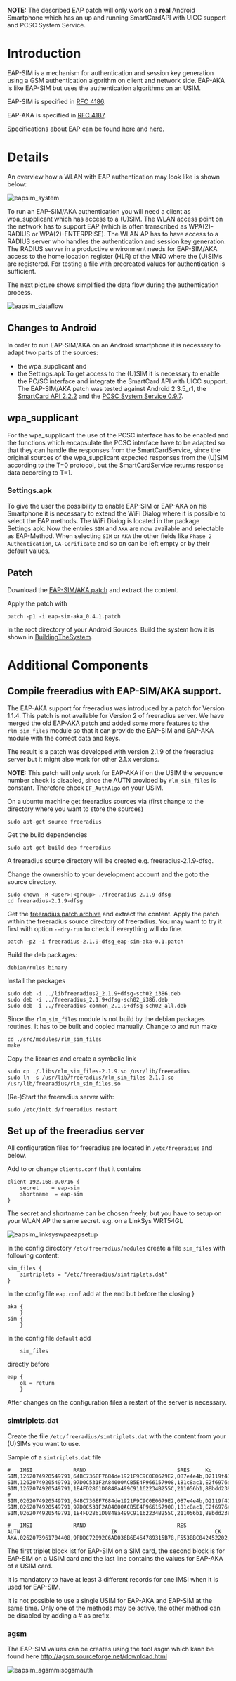 **NOTE:** The described EAP patch will only work on a **real** Android Smartphone which has an up and running SmartCardAPI with UICC support and PCSC System Service.

# Introduction #
EAP-SIM is a mechanism for authentication and session key generation using a GSM authentication algorithm on client and network side.
EAP-AKA is like EAP-SIM but uses the authentication algorithms on an USIM.

EAP-SIM is specified in [RFC 4186](http://tools.ietf.org/html/rfc4186).

EAP-AKA is specified in [RFC 4187](http://tools.ietf.org/html/rfc4187).

Specifications about EAP can be found [here](http://tools.ietf.org/html/rfc3748) and [here](http://tools.ietf.org/html/rfc5247).

# Details #
An overview how a WLAN with EAP authentication may look like is shown below:

![eapsim_system](https://cloud.githubusercontent.com/assets/11645011/6866337/720d8f82-d477-11e4-88a2-4fd19ae3663a.png)

To run an EAP-SIM/AKA authentication you will need a client as wpa\_supplicant which has access to a (U)SIM.
The WLAN access point on the network has to support EAP (which is often transcribed as WPA(2)-RADIUS or WPA(2)-ENTERPRISE).
The WLAN AP has to have access to a RADIUS server who handles the authentication and session key generation.
The RADIUS server in a productive environment needs for EAP-SIM/AKA access to the home location register (HLR) of the MNO where the (U)SIMs are registered.
For testing a file with precreated values for authentication is sufficient.

The next picture shows simplified the data flow during the authentication process.

![eapsim_dataflow](https://cloud.githubusercontent.com/assets/11645011/6866338/72f8de24-d477-11e4-85ce-d5baa7b67d55.png)

## Changes to Android ##
In order to run EAP-SIM/AKA on an Android smartphone it is necessary to adapt two parts of the sources:
  * the wpa\_supplicant and
  * the Settings.apk
To get access to the (U)SIM it is necessary to enable the PC/SC interface and integrate the SmartCard API with UICC support. <br />
The EAP-SIM/AKA patch was tested against Android 2.3.5\_r1, the [SmartCard API 2.2.2](http://seek-for-android.googlecode.com/files/smartcard-api-2_2_2.tgz)
and the [PCSC System Service 0.9.7](http://seek-for-android.googlecode.com/files/pcsc_system_service_v096.tgz).

## wpa\_supplicant ##
For the wpa\_supplicant the use of the PCSC interface has to be enabled and the functions which encapsulate
the PCSC interface have to be adapted so that they can handle the responses from the SmartCardService,
since the original sources of the wpa\_supplicant expected responses from the (U)SIM according to the T=0 protocol,
but the SmartCardService returns response data according to T=1.

### Settings.apk ###
To give the user the possibility to enable EAP-SIM or EAP-AKA on his Smartphone it is necessary to extend the WiFi Dialog
where it is possible to select the EAP methods.
The WiFi Dialog is located in the package Settings.apk.
Now the entries `SIM` and `AKA` are now available and selectable as EAP-Method.
When selecting `SIM` or `AKA` the other fields like `Phase 2 Authentication`, `CA-Cerificate` and so on can be left empty
or by their default values.
## Patch ##
Download the [EAP-SIM/AKA patch](http://seek-for-android.googlecode.com/files/eap-sim-aka_0.4.1.tar.gz) and extract the content.

Apply the patch with
```
patch -p1 -i eap-sim-aka_0.4.1.patch
```
in the root directory of your Android Sources. Build the system how it is shown in [BuildingTheSystem](https://github.com/sunyer/seek-for-android/wiki/BuildingTheSystem).

# Additional Components #

## Compile freeradius with EAP-SIM/AKA support. ##

The EAP-AKA support for freeradius was introduced by a patch for Version 1.1.4. This patch is not available for Version 2 of freeradius server.
We have merged the old EAP-AKA patch and added some more features to the `rlm_sim_files` module so that it can provide the EAP-SIM and EAP-AKA module
with the correct data and keys.

The result is a patch was developed with version 2.1.9 of the freeradius server but it might also work for other 2.1.x versions.

**NOTE:** This patch will only work for EAP-AKA if on the USIM the sequence number check is disabled,
since the AUTN provided by `rlm_sim_files` is constant. Therefore check `EF_AuthAlgo` on your USIM.

On a ubuntu machine get freeradius sources via (first change to the directory where you want to store the sources)
```
sudo apt-get source freeradius
```
Get the build dependencies
```
sudo apt-get build-dep freeradius
```
A freeradius source directory will be created e.g. freeradius-2.1.9-dfsg.

Change the ownership to your development account and the goto the source directory.
```
sudo chown -R <user>:<group> ./freeradius-2.1.9-dfsg
cd freeradius-2.1.9-dfsg
```

Get the [freeradius patch archive](http://seek-for-android.googlecode.com/files/freeradius-2.1.9-dfsg_eap-sim-aka-0.1.tar.gz)
and extract the content.
Apply the patch within the freeradius source directory of freeradius.
You may want to try it first with option `--dry-run` to check if everything will do fine.
```
patch -p2 -i freeradius-2.1.9-dfsg_eap-sim-aka-0.1.patch
```

Build the deb packages:
```
debian/rules binary
```

Install the packages
```
sudo deb -i ../libfreeradius2_2.1.9+dfsg-sch02_i386.deb
sudo deb -i ../freeradius_2.1.9+dfsg-sch02_i386.deb
sudo deb -i ../freeradius-common_2.1.9+dfsg-sch02_all.deb
```

Since the `rlm_sim_files` module is not build by the debian packages routines. It has to be built and copied manually.
Change to and run make
```
cd ./src/modules/rlm_sim_files
make
```
Copy the libraries and create a symbolic link
```
sudo cp ./.libs/rlm_sim_files-2.1.9.so /usr/lib/freeradius
sudo ln -s /usr/lib/freeradius/rlm_sim_files-2.1.9.so /usr/lib/freeradius/rlm_sim_files.so
```

(Re-)Start the freeradius server with:
```
sudo /etc/init.d/freeradius restart
```

## Set up of the freeradius server ##

All configuration files for freeradius are located in `/etc/freeradius` and below.

Add to or change  `clients.conf` that it contains
```
client 192.168.0.0/16 {
    secret    = eap-sim 
    shortname  = eap-sim
}
```

The secret and shortname can be chosen freely, but you have to setup on your WLAN AP the same secret. e.g. on a LinkSys WRT54GL

![eapsim_linksyswpaeapsetup](https://cloud.githubusercontent.com/assets/11645011/6866339/73f8c028-d477-11e4-9223-0c0969f73e4b.png)

In the config directory `/etc/freeradius/modules` create a file `sim_files` with following content:
```
sim_files {
    simtriplets = "/etc/freeradius/simtriplets.dat"
}
```
In the config file `eap.conf` add at the end but before the closing }
```
aka {
    }
sim {
    }
```
In the config file `default` add
```
    sim_files
```
directly before
```
eap {
    ok = return
    }
```

After changes on the configuration files a restart of the server is necessary.

### simtriplets.dat ###
Create the file `/etc/freeradius/simtriplets.dat` with the content from your (U)SIMs you want to use.

Sample of a `simtriplets.dat` file
```
#   IMSI             RAND                             SRES     Kc
SIM,1262074920549791,64BC736EF7684de1921F9C9C0E0679E2,0B7e4e4b,D2119f41D8840400
SIM,1262074920549791,97D0C531F2A84000ACB5E4F966157908,181c8ac1,E2f6976a226bc800
SIM,1262074920549791,1E4FD2861D0848a499C91162234B255C,211056b1,8Bbdd2385B3a0400
#
SIM,0262074920549791,64BC736EF7684de1921F9C9C0E0679E2,0B7e4e4b,D2119f41D8840400
SIM,0262074920549791,97D0C531F2A84000ACB5E4F966157908,181c8ac1,E2f6976a226bc800
SIM,0262074920549791,1E4FD2861D0848a499C91162234B255C,211056b1,8Bbdd2385B3a0400

#   IMSI             RAND                             RES              AUTN                             IK                               CK
AKA,0262073961704408,9FDDC72092C6AD036B6E464789315B78,F553BBC042452202,478412477BFF61DFD5BE5A85664C0820,359CF653FDC8BD365AD32A264811B7EE,CA31C86C64F1C274565CFA7966E2CE0D
```

The first triplet block ist for EAP-SIM on a SIM card, the second block is for EAP-SIM on a USIM card
and the last line contains the values for EAP-AKA of a USIM card.

It is mandatory to have at least 3 different records for one IMSI when it is used for EAP-SIM.

It is not possible to use a single USIM for EAP-AKA and EAP-SIM at the same time.
Only one of the methods may be active, the other method can be disabled by adding a # as prefix.


### agsm ###
The EAP-SIM values can be creates using the tool asgm which kann be found here http://agsm.sourceforge.net/download.html

![eapsim_agsmmiscgsmauth](https://cloud.githubusercontent.com/assets/11645011/6866342/756a6a42-d477-11e4-9085-cfb2e5037980.png)